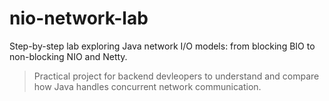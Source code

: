 # nio-network-lab
Step-by-step lab exploring Java network I/O models: from blocking BIO to non-blocking NIO and Netty.

> Practical project for backend devleopers to understand and compare how Java handles concurrent network communication.
